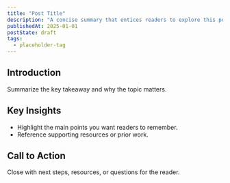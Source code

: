 ```yaml
---
title: "Post Title"
description: "A concise summary that entices readers to explore this post."
publishedAt: 2025-01-01
postState: draft
tags:
  - placeholder-tag
---
```


## Introduction

Summarize the key takeaway and why the topic matters.

## Key Insights

- Highlight the main points you want readers to remember.
- Reference supporting resources or prior work.

## Call to Action

Close with next steps, resources, or questions for the reader.
